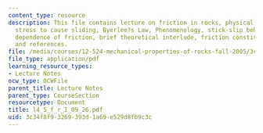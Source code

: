 ```yaml
---
content_type: resource
description: This file contains lecture on friction in rocks, physical processes,
  stress to cause sliding, Byerlee?s Law, Phenomenology, stick-slip behavior, velocity
  dependence of friction, brief theoretical interlude, friction constitutive laws
  and references.
file: /media/courses/12-524-mechanical-properties-of-rocks-fall-2005/3c34f8f93269393d1a69e529d8fb9c3c_l4_5_f_r_I_09_26.pdf
file_type: application/pdf
learning_resource_types:
- Lecture Notes
ocw_type: OCWFile
parent_title: Lecture Notes
parent_type: CourseSection
resourcetype: Document
title: l4_5_f_r_I_09_26.pdf
uid: 3c34f8f9-3269-393d-1a69-e529d8fb9c3c
---
```

